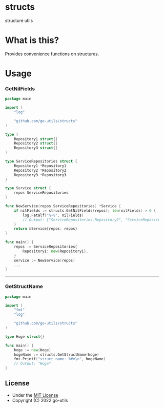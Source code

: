 # structs
structure utils

# What is this?
Provides convenience functions on structures.  

# Usage

### GetNilFields

```go
package main

import (
	"log"

	"github.com/go-utils/structs"
)

type (
	Repository1 struct{}
	Repository2 struct{}
	Repository3 struct{}
)

type ServiceRepositories struct {
	Repository1 *Repository1
	Repository2 *Repository2
	Repository3 *Repository3
}

type Service struct {
	repos ServiceRepositories
}

func NewService(repos ServiceRepositories) *Service {
	if nilFields := structs.GetNilFields(repos); len(nilFields) > 0 {
		log.Fatalf("%+v", nilFields)
		// Output: ["ServiceRepositories.Repository2", "ServiceRepositories.Repository3"]
	}
	return &Service{repos: repos}
}

func main() {
	repos := ServiceRepositories{
		Repository1: new(Repository1),
	}
	service := NewService(repos)
	...
}
```

---

### GetStructName

```go
package main

import (
	"fmt"
	"log"

	"github.com/go-utils/structs"
)

type Hoge struct{}

func main() {
	hoge := new(Hoge)
	hogeName := structs.GetStructName(hoge)
	fmt.Printf("struct name: %#v\n", hogeName)
	// Output: "Hoge"
}
```

## License
- Under the [MIT License](./LICENSE)
- Copyright (C) 2022 go-utils
